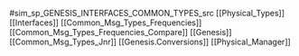 #sim_sp_GENESIS_INTERFACES_COMMON_TYPES_src
[[Physical_Types]]
[[Interfaces]]
[[Common_Msg_Types_Frequencies]]
[[Common_Msg_Types_Frequencies_Compare]]
[[Genesis]]
[[Common_Msg_Types_Jnr]]
[[Genesis.Conversions]]
[[Physical_Manager]]
